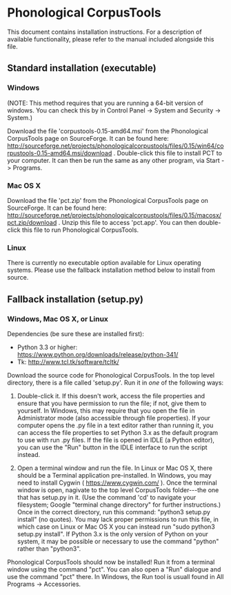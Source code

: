 Phonological CorpusTools
========================

This document contains installation instructions. For a description of available functionality, please refer to the manual included alongside this file.


## Standard installation (executable)

### Windows

(NOTE: This method requires that you are running a 64-bit version of windows. You can check this by in Control Panel -> System and Security -> System.)

Download the file 'corpustools-0.15-amd64.msi' from the Phonological CorpusTools page on SourceForge. It can be found here: http://sourceforge.net/projects/phonologicalcorpustools/files/0.15/win64/corpustools-0.15-amd64.msi/download . Double-click this file to install PCT to your computer. It can then be run the same as any other program, via Start -> Programs.

### Mac OS X

Download the file 'pct.zip' from the Phonological CorpusTools page on SourceForge. It can be found here: http://sourceforge.net/projects/phonologicalcorpustools/files/0.15/macosx/pct.zip/download . Unzip this file to access 'pct.app'. You can then double-click this file to run Phonological CorpusTools.

### Linux

There is currently no executable option available for Linux operating systems. Please use the fallback installation method below to install from source.


## Fallback installation (setup.py)

### Windows, Mac OS X, or Linux

Dependencies (be sure these are installed first):
- Python 3.3 or higher: https://www.python.org/downloads/release/python-341/
- Tk: http://www.tcl.tk/software/tcltk/

Download the source code for Phonological CorpusTools. In the top level directory, there is a file called 'setup.py'. Run it in *one* of the following ways:

1. Double-click it. If this doesn't work, access the file properties and ensure that you have permission to run the file; if not, give them to yourself. In Windows, this may require that you open the file in Administrator mode (also accessible through file properties). If your computer opens the .py file in a text editor rather than running it, you can access the file properties to set Python 3.x as the default program to use with run .py files. If the file is opened in IDLE (a Python editor), you can use the "Run" button in the IDLE interface to run the script instead.

2. Open a terminal window and run the file. In Linux or Mac OS X, there should be a Terminal application pre-installed. In Windows, you may need to install Cygwin ( https://www.cygwin.com/ ). Once the terminal window is open, nagivate to the top level CorpusTools folder---the one that has setup.py in it. (Use the command 'cd' to navigate your filesystem; Google "terminal change directory" for further instructions.) Once in the correct directory, run this command: "python3 setup.py install" (no quotes). You may lack proper permissions to run this file, in which case on Linux or Mac OS X you can instead run "sudo python3 setup.py install". If Python 3.x is the only version of Python on your system, it may be possible or necessary to use the command "python" rather than "python3".

Phonological CorpusTools should now be installed! Run it from a terminal window using the command "pct". You can also open a "Run" dialogue and use the command "pct" there. In Windows, the Run tool is usuall found in All Programs -> Accessories.